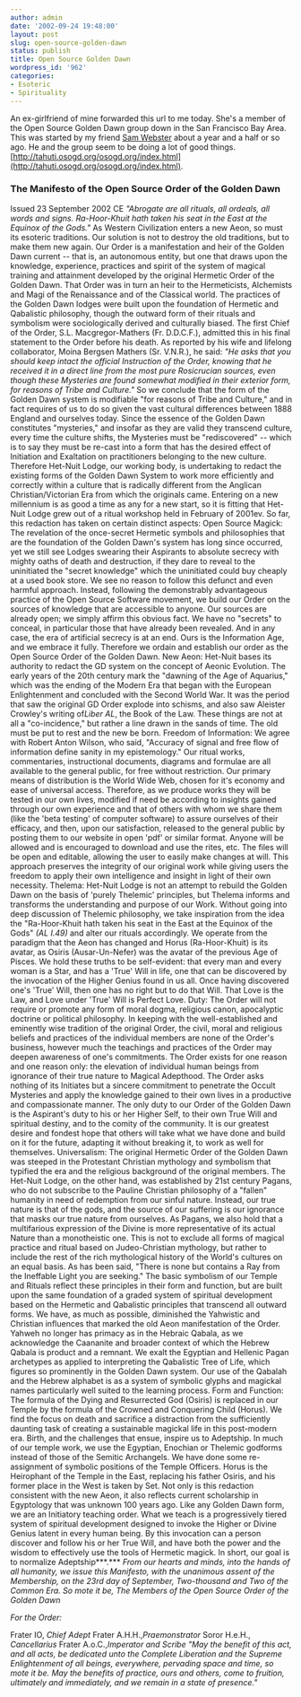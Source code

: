 ```yaml
---
author: admin
date: '2002-09-24 19:48:00'
layout: post
slug: open-source-golden-dawn
status: publish
title: Open Source Golden Dawn
wordpress_id: '962'
categories:
- Esoteric
- Spirituality
---
```


An ex-girlfriend of mine forwarded this url to me today. She's a member
of the Open Source Golden Dawn group down in the San Francisco Bay Area.
This was started by my friend [Sam
Webster](http://www.hermetic.com/webster/) about a year and a half or so
ago. He and the group seem to be doing a lot of good things.
[http://tahuti.osogd.org/osogd.org/index.html](http://tahuti.osogd.org/osogd.org/index.html).

### The Manifesto of the Open Source Order of the Golden Dawn

Issued 23 September 2002 CE *"Abrogate are all rituals, all ordeals, all
words and signs. Ra-Hoor-Khuit hath taken his seat in the East at the
Equinox of the Gods."* As Western Civilization enters a new Aeon, so
must its esoteric traditions. Our solution is not to destroy the old
traditions, but to make them new again. Our Order is a manifestation and
heir of the Golden Dawn current -- that is, an autonomous entity, but
one that draws upon the knowledge, experience, practices and spirit of
the system of magical training and attainment developed by the original
Hermetic Order of the Golden Dawn. That Order was in turn an heir to the
Hermeticists, Alchemists and Magi of the Renaissance and of the
Classical world. The practices of the Golden Dawn lodges were built upon
the foundation of Hermetic and Qabalistic philosophy, though the outward
form of their rituals and symbolism were sociologically derived and
culturally biased. The first Chief of the Order, S.L. Macgregor-Mathers
(Fr. D.D.C.F.), admitted this in his final statement to the Order before
his death. As reported by his wife and lifelong collaborator, Moina
Bergsen Mathers (Sr. V.N.R.), he said: *"He asks that you should keep
intact the official Instruction of the Order, knowing that he received
it in a direct line from the most pure Rosicrucian sources, even though
these Mysteries are found somewhat modified in their exterior form, for
reasons of Tribe and Culture."* So we conclude that the form of the
Golden Dawn system is modifiable "for reasons of Tribe and Culture," and
in fact requires of us to do so given the vast cultural differences
between 1888 England and ourselves today. Since the essence of the
Golden Dawn constitutes "mysteries," and insofar as they are valid they
transcend culture, every time the culture shifts, the Mysteries must be
"rediscovered" -- which is to say they must be re-cast into a form that
has the desired effect of Initiation and Exaltation on practitioners
belonging to the new culture. Therefore Het-Nuit Lodge, our working
body, is undertaking to redact the existing forms of the Golden Dawn
System to work more efficiently and correctly within a culture that is
radically different from the Anglican Christian/Victorian Era from which
the originals came. Entering on a new millennium is as good a time as
any for a new start, so it is fitting that Het-Nuit Lodge grew out of a
ritual workshop held in February of 2001ev. So far, this redaction has
taken on certain distinct aspects: Open Source Magick: The revelation of
the once-secret Hermetic symbols and philosophies that are the
foundation of the Golden Dawn's system has long since occurred, yet we
still see Lodges swearing their Aspirants to absolute secrecy with
mighty oaths of death and destruction, if they dare to reveal to the
uninitiated the "secret knowledge" which the uninitiated could buy
cheaply at a used book store. We see no reason to follow this defunct
and even harmful approach. Instead, following the demonstrably
advantageous practice of the Open Source Software movement, we build our
Order on the sources of knowledge that are accessible to anyone. Our
sources are already open; we simply affirm this obvious fact. We have no
"secrets" to conceal, in particular those that have already been
revealed. And in any case, the era of artificial secrecy is at an end.
Ours is the Information Age, and we embrace it fully. Therefore we
ordain and establish our order as the Open Source Order of the Golden
Dawn. New Aeon: Het-Nuit bases its authority to redact the GD system on
the concept of Aeonic Evolution. The early years of the 20th century
mark the "dawning of the Age of Aquarius," which was the ending of the
Modern Era that began with the European Enlightenment and concluded with
the Second World War. It was the period that saw the original GD Order
explode into schisms, and also saw Aleister Crowley's writing of*Liber
AL*, the Book of the Law. These things are not at all a "co-incidence,"
but rather a line drawn in the sands of time. The old must be put to
rest and the new be born. Freedom of Information: We agree with Robert
Anton Wilson, who said, "Accuracy of signal and free flow of information
define sanity in my epistemology." Our ritual works, commentaries,
instructional documents, diagrams and formulae are all available to the
general public, for free without restriction. Our primary means of
distribution is the World Wide Web, chosen for it's economy and ease of
universal access. Therefore, as we produce works they will be tested in
our own lives, modified if need be according to insights gained through
our own experience and that of others with whom we share them (like the
'beta testing' of computer software) to assure ourselves of their
efficacy, and then, upon our satisfaction, released to the general
public by posting them to our website in open 'pdf' or similar format.
Anyone will be allowed and is encouraged to download and use the rites,
etc. The files will be open and editable, allowing the user to easily
make changes at will. This approach preserves the integrity of our
original work while giving users the freedom to apply their own
intelligence and insight in light of their own necessity. Thelema:
Het-Nuit Lodge is not an attempt to rebuild the Golden Dawn on the basis
of 'purely Thelemic' principles, but Thelema informs and transforms the
understanding and purpose of our Work. Without going into deep
discussion of Thelemic philosophy, we take inspiration from the idea the
"Ra-Hoor-Khuit hath taken his seat in the East at the Equinox of the
Gods" *(AL I.49)* and alter our rituals accordingly. We operate from the
paradigm that the Aeon has changed and Horus (Ra-Hoor-Khuit) is its
avatar, as Osiris (Ausar-Un-Nefer) was the avatar of the previous Age of
Pisces. We hold these truths to be self-evident: that every man and
every woman is a Star, and has a 'True' Will in life, one that can be
discovered by the invocation of the Higher Genius found in us all. Once
having discovered one's 'True' Will, then one has no right but to do
that Will. That Love is the Law, and Love under 'True' Will is Perfect
Love. Duty: The Order will not require or promote any form of moral
dogma, religious canon, apocalyptic doctrine or political philosophy. In
keeping with the well-established and eminently wise tradition of the
original Order, the civil, moral and religious beliefs and practices of
the individual members are none of the Order's business, however much
the teachings and practices of the Order may deepen awareness of one's
commitments. The Order exists for one reason and one reason only: the
elevation of individual human beings from ignorance of their true nature
to Magical Adepthood. The Order asks nothing of its Initiates but a
sincere commitment to penetrate the Occult Mysteries and apply the
knowledge gained to their own lives in a productive and compassionate
manner. The only duty to our Order of the Golden Dawn is the Aspirant's
duty to his or her Higher Self, to their own True Will and spiritual
destiny, and to the comity of the community. It is our greatest desire
and fondest hope that others will take what we have done and build on it
for the future, adapting it without breaking it, to work as well for
themselves. Universalism: The original Hermetic Order of the Golden Dawn
was steeped in the Protestant Christian mythology and symbolism that
typified the era and the religious background of the original members.
The Het-Nuit Lodge, on the other hand, was established by 21st century
Pagans, who do not subscribe to the Pauline Christian philosophy of a
"fallen" humanity in need of redemption from our sinful nature. Instead,
our true nature is that of the gods, and the source of our suffering is
our ignorance that masks our true nature from ourselves. As Pagans, we
also hold that a multifarious expression of the Divine is more
representative of its actual Nature than a monotheistic one. This is not
to exclude all forms of magical practice and ritual based on
Judeo-Christian mythology, but rather to include the rest of the rich
mythological history of the World's cultures on an equal basis. As has
been said, "There is none but contains a Ray from the Ineffable Light
you are seeking." The basic symbolism of our Temple and Rituals reflect
these principles in their form and function, but are built upon the same
foundation of a graded system of spiritual development based on the
Hermetic and Qabalistic principles that transcend all outward forms. We
have, as much as possible, diminished the Yahwistic and Christian
influences that marked the old Aeon manifestation of the Order. Yahweh
no longer has primacy as in the Hebraic Qabala, as we acknowledge the
Caananite and broader context of which the Hebrew Qabala is product and
a remnant. We exalt the Egyptian and Hellenic Pagan archetypes as
applied to interpreting the Qabalistic Tree of Life, which figures so
prominently in the Golden Dawn system. Our use of the Qabalah and the
Hebrew alphabet is as a system of symbolic glyphs and magickal names
particularly well suited to the learning process. Form and Function: The
formula of the Dying and Resurrected God (Osiris) is replaced in our
Temple by the formula of the Crowned and Conquering Child (Horus). We
find the focus on death and sacrifice a distraction from the
sufficiently daunting task of creating a sustainable magickal life in
this post-modern era. Birth, and the challenges that ensue, inspire us
to Adeptship. In much of our temple work, we use the Egyptian, Enochian
or Thelemic godforms instead of those of the Semitic Archangels. We have
done some re-assignment of symbolic positions of the Temple Officers.
Horus is the Heirophant of the Temple in the East, replacing his father
Osiris, and his former place in the West is taken by Set. Not only is
this redaction consistent with the new Aeon, it also reflects current
scholarship in Egyptology that was unknown 100 years ago. Like any
Golden Dawn form, we are an Initiatory teaching order. What we teach is
a progressively tiered system of spiritual development designed to
invoke the Higher or Divine Genius latent in every human being. By this
invocation can a person discover and follow his or her True Will, and
have both the power and the wisdom to effectively use the tools of
Hermetic magick. In short, our goal is to normalize Adeptship***.***
*From our hearts and minds, into the hands of all humanity, we issue
this Manifesto, with the unanimous assent of the Membership, on the 23rd
day of September, Two-thousand and Two of the Common Era.* *So mote it
be,* *The Members of the Open Source Order of the Golden Dawn*

*For the Order:*

Frater IO, *Chief Adept* Frater A.H.H.,*Praemonstrator* Soror H.e.H.,
*Cancellarius* Frater A.o.C.,*Imperator and Scribe* *"May the benefit of
this act, and all acts, be dedicated unto the Complete Liberation and
the Supreme Enlightenment of all beings, everywhere, pervading space and
time, so mote it be. May the benefits of practice, ours and others, come
to fruition, ultimately and immediately, and we remain in a state of
presence."*
